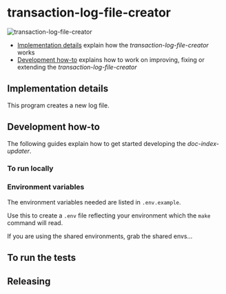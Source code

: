 # transaction-log-file-creator

![transaction-log-file-creator](https://github.com/MHRA/products/workflows/transaction-logs/transaction-log-file-creator-master/badge.svg)

- [Implementation details](#implementation-details) explain how the _transaction-log-file-creator_ works
- [Development how-to](#development-how-to) explains how to work on improving, fixing or extending the _transaction-log-file-creator_

## Implementation details

This program creates a new log file.

## Development how-to

The following guides explain how to get started developing the _doc-index-updater_.

### To run locally

### Environment variables

The environment variables needed are listed in `.env.example`.

Use this to create a `.env` file reflecting your environment which the `make` command will read.

If you are using the shared environments, grab the shared envs…

## To run the tests

## Releasing
